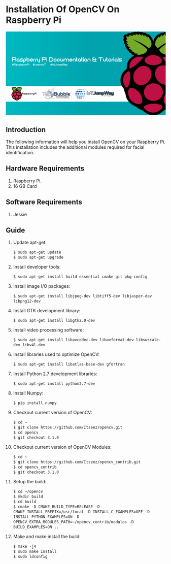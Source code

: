 # Installation Of OpenCV On Raspberry Pi

![TechBubble IoT JumpWay Docs](../images/main/Raspberry-Pi-Documentation.png)

## Introduction

The following information will help you install OpenCV on your Raspberry Pi. This installation includes the additional modules required for facial identification.

## Hardware Requirements

1. Raspberry Pi.
2. 16 GB Card

## Software Requirements

1. Jessie

## Guide

1. Update apt-get:

    ```
    $ sudo apt-get update
    $ sudo apt-get upgrade
    ```

2. Install developer tools:

    ```
    $ sudo apt-get install build-essential cmake git pkg-config
    ```

3. Install image I/O packages:

    ```
    $ sudo apt-get install libjpeg-dev libtiff5-dev libjasper-dev libpng12-dev
    ```

4. Install GTK development library:

    ```
    $ sudo apt-get install libgtk2.0-dev
    ```

5. Install video processing software:

    ```
    $ sudo apt-get install libavcodec-dev libavformat-dev libswscale-dev libv4l-dev
    ```

6. Install libraries used to optimize OpenCV:

    ```
    $ sudo apt-get install libatlas-base-dev gfortran
    ```

6. Install Python 2.7 development libraries:

    ```
    $ sudo apt-get install python2.7-dev
    ```

7. Install Numpy:

    ```
    $ pip install numpy
    ```

8. Checkout current version of OpenCV:

    ```
    $ cd ~
    $ git clone https://github.com/Itseez/opencv.git
    $ cd opencv
    $ git checkout 3.1.0
    ```

9. Checkout current version of OpenCV Modules:

    ```
    $ cd ~
    $ git clone https://github.com/Itseez/opencv_contrib.git
    $ cd opencv_contrib
    $ git checkout 3.1.0
    ```

9. Setup the build:

    ```
    $ cd ~/opencv
    $ mkdir build
    $ cd build
    $ cmake -D CMAKE_BUILD_TYPE=RELEASE -D CMAKE_INSTALL_PREFIX=/usr/local -D INSTALL_C_EXAMPLES=OFF -D INSTALL_PYTHON_EXAMPLES=ON -D OPENCV_EXTRA_MODULES_PATH=~/opencv_contrib/modules -D BUILD_EXAMPLES=ON ..
    ```

10. Make and make install the build:

    ```
    $ make -j4
    $ sudo make install
    $ sudo ldconfig
    ```